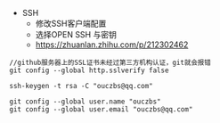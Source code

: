- SSH
  - 修改SSH客户端配置
  - 选择OPEN SSH 与密钥
  - https://zhuanlan.zhihu.com/p/212302462
```
//github服务器上的SSL证书未经过第三方机构认证，git就会报错
git config --global http.sslverify false

ssh-keygen -t rsa -C "ouczbs@qq.com"

git config --global user.name "ouczbs"
git config --global user.email "ouczbs@qq.com"
```